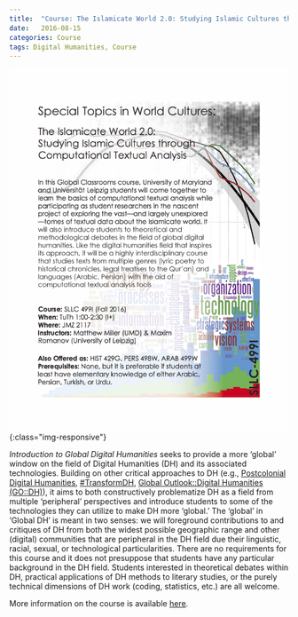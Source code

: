 ```yaml
---
title:  "Course: The Islamicate World 2.0: Studying Islamic Cultures through Computational Textual Analysis"
date:   2016-08-15
categories: Course
tags: Digital Humanities, Course
---
```

![The Islamicate World 2.0: Studying Islamic Cultures through Computational Textual Analysis, taught by Matthew Thomas Miller & Maxim Romanov](/images/CourseFlyerIslamicateWorld2.jpg){:class="img-responsive"}     

*Introduction to Global Digital Humanities* seeks to provide a more ‘global’ window on the field of Digital Humanities (DH) and its associated technologies. Building on other critical approaches to DH (e.g., [Postcolonial Digital Humanities](http://dhpoco.org/), [#TransformDH](http://transformdh.org/), [Global Outlook::Digital Humanities (GO::DH)](http://www.globaloutlookdh.org/)), it aims to both constructively problematize DH as a field from multiple ‘peripheral’ perspectives and introduce students to some of the technologies they can utilize to make DH more ‘global.’ The ‘global’ in ‘Global DH’ is meant in two senses: we will foreground contributions to and critiques of DH from both the widest possible geographic range and other (digital) communities that are peripheral in the DH field due their linguistic, racial, sexual, or technological particularities. There are no requirements for this course and it does not presuppose that students have any particular background in the DH field. Students interested in theoretical debates within DH, practical applications of DH methods to literary studies, or the purely technical dimensions of DH work (coding, statistics, etc.) are all welcome.       

More information on the course is available [here](http://islamicate-dh.github.io/IW2Course_2016/).